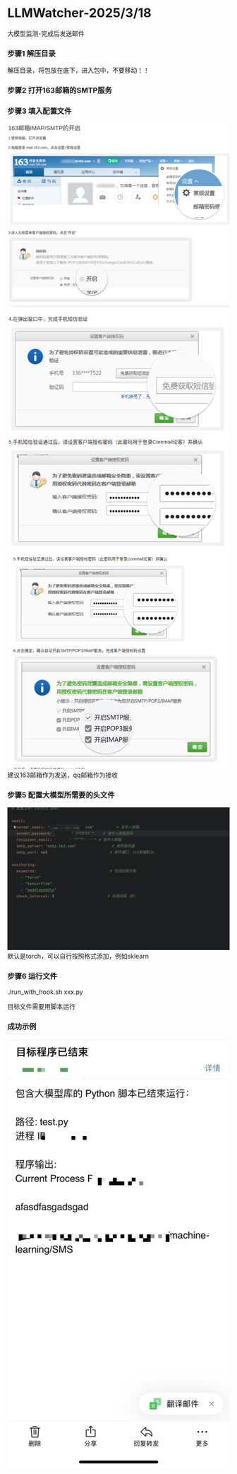 # LLMWatcher-2025/3/18
大模型监测-完成后发送邮件

### 步骤1 解压目录

解压目录，将包放在底下，进入包中，不要移动！！

### 步骤2 打开163邮箱的SMTP服务

### 步骤3 填入配置文件

![](./1.png)
![](./2.png)
![](./3.png)
建议163邮箱作为发送，qq邮箱作为接收

### 步骤5 配置大模型所需要的头文件
![](./4.png)
默认是torch，可以自行按照格式添加，例如sklearn

### 步骤6 运行文件

./run_with_hook.sh xxx.py

目标文件需要用脚本运行
### 成功示例
![](./5.jpg)
